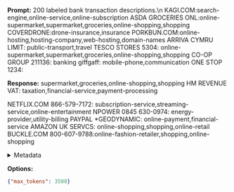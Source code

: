 **Prompt:**
200 labeled bank transaction descriptions.\n
KAGI.COM:search-engine,online-service,online-subscription
ASDA GROCERIES ONL:online-supermarket,supermarket,groceries,online-shopping,shopping
COVERDRONE:drone-insurance,insurance
PORKBUN.COM:online-hosting,hosting-company,web-hosting,domain-names
ARRIVA CYMRU LIMIT: public-transport,travel
TESCO STORES 5304: online-supermarket,supermarket,groceries,online-shopping,shopping
CO-OP GROUP 211136: banking
giffgaff: mobile-phone,communication
ONE STOP 1234:

**Response:**
 supermarket,groceries,online-shopping,shopping
HM REVENUE VAT: taxation,financial-service,payment-processing

NETFLIX.COM 866-579-7172: subscription-service,streaming-service,online-entertainment
NPOWER 0845 630-0974: energy-provider,utility-billing
PAYPAL *GEODYNAMIC: online-payment,financial-service
AMAZON UK SERVCS: online-shopping,shopping,online-retail
BUCKLE.COM 800-607-9788:online-fashion-retailer,shopping,online-shopping

<details><summary>Metadata</summary>

- Duration: 2005 ms
- Datetime: 2023-10-06T18:55:46.029942
- Model: gpt-3.5-turbo-instruct

</details>

**Options:**
```json
{"max_tokens": 3500}
```

